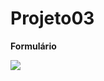 # Projeto03
**Formulário**
</div>
<img heigth= "360em" src="https://user-images.githubusercontent.com/105980233/170797553-62f0ff16-b3c2-4233-aaef-507892ccfee3.png ">
